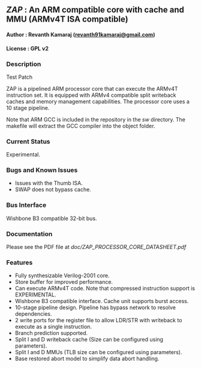 ## *ZAP* : An ARM compatible core with cache and MMU (ARMv4T ISA compatible)

#### Author        : Revanth Kamaraj (revanth91kamaraj@gmail.com)
#### License       : GPL v2

### Description 

Test Patch 

ZAP is a pipelined ARM processor core that can execute the ARMv4T instruction
set. It is equipped with ARMv4 compatible split writeback caches and memory 
management capabilities. The processor core uses a 10 stage pipeline.

Note that ARM GCC is included in the repository in the *sw* directory. The
makefile will extract the GCC compiler into the object folder.

### Current Status 

Experimental.

### Bugs and Known Issues

 - Issues with the Thumb ISA.  
 - SWAP does not bypass cache.

### Bus Interface 
 
Wishbone B3 compatible 32-bit bus.

### Documentation

Please see the PDF file at *doc/ZAP_PROCESSOR_CORE_DATASHEET.pdf*

### Features 

 - Fully synthesizable Verilog-2001 core.    
 - Store buffer for improved performance.    
 - Can execute ARMv4T code. Note that compressed instruction support is EXPERIMENTAL.
 - Wishbone B3 compatible interface. Cache unit supports burst access.
 - 10-stage pipeline design. Pipeline has bypass network to resolve dependencies.
 - 2 write ports for the register file to allow LDR/STR with writeback to execute as a single instruction.
 - Branch prediction supported.
 - Split I and D writeback cache (Size can be configured using parameters).
 - Split I and D MMUs (TLB size can be configured using parameters).
 - Base restored abort model to simplify data abort handling.

